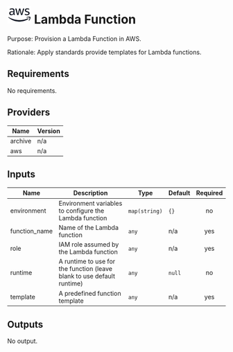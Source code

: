 # ![AWS](aws-logo.png) Lambda Function

Purpose: Provision a Lambda Function in AWS.

Rationale: Apply standards provide templates for Lambda functions.

## Requirements

No requirements.

## Providers

| Name | Version |
|------|---------|
| archive | n/a |
| aws | n/a |

## Inputs

| Name | Description | Type | Default | Required |
|------|-------------|------|---------|:--------:|
| environment | Environment variables to configure the Lambda function | `map(string)` | `{}` | no |
| function\_name | Name of the Lambda function | `any` | n/a | yes |
| role | IAM role assumed by the Lambda function | `any` | n/a | yes |
| runtime | A runtime to use for the function (leave blank to use default runtime) | `any` | `null` | no |
| template | A predefined function template | `any` | n/a | yes |

## Outputs

No output.

